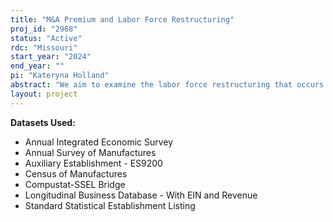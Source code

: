 ```yaml
---
title: "M&A Premium and Labor Force Restructuring"
proj_id: "2968"
status: "Active"
rdc: "Missouri"
start_year: "2024"
end_year: ""
pi: "Kateryna Holland"
abstract: "We aim to examine the labor force restructuring that occurs around mergers and acquisitions (M&A). Specifically, we aim to quantify the proportion of the target premium that can be attributed to labor-related cost synergies. We propose a new methodology which takes into account both the duplicate and the perpetual nature of labor changes during acquisitions, including job continuations, additions, and eliminations. The unique establishment level data available through several Census datasets, including the Longitudinal Business Database (LBD), which accounts for labor-related restructuring in continuing, new, and closed establishments, can allow for this analysis. In addition to estimating the proportion of target premium associated with the M&A-related labor restructuring, we aim to quantify the actual labor-related restructuring around M&As and document general trends related to remaining and new employees, to periods inside and outside of recessions and to different acquisition types."
layout: project
---
```


**Datasets Used:**

  - Annual Integrated Economic Survey 
  - Annual Survey of Manufactures 
  - Auxiliary Establishment - ES9200 
  - Census of Manufactures 
  - Compustat-SSEL Bridge 
  - Longitudinal Business Database - With EIN and Revenue 
  - Standard Statistical Establishment Listing 

